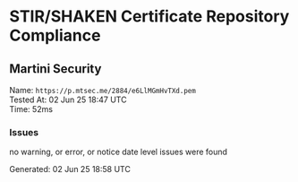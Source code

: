 # STIR/SHAKEN Certificate Repository Compliance

## Martini Security

Name: `https://p.mtsec.me/2884/e6LlMGmHvTXd.pem`\
Tested At: 02 Jun 25 18:47 UTC\
Time: 52ms

### Issues

no warning, or error, or notice date level issues were found

Generated: 02 Jun 25 18:58 UTC